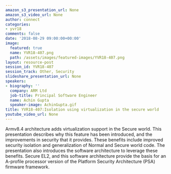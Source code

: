 ```yaml
---
amazon_s3_presentation_url: None
amazon_s3_video_url: None
author: connect
categories:
- yvr18
comments: false
date: '2018-08-29 09:00:00+00:00'
image:
  featured: true
  name: YVR18-407.png
  path: /assets/images/featured-images/YVR18-407.png
layout: resource-post
session_id: YVR18-407
session_track: Other, Security
slideshare_presentation_url: None
speakers:
- biography: ''
  company: ARM Ltd
  job-title: Principal Software Engineer
  name: Achin Gupta
  speaker-image: AchinGupta.gif
title: YVR18-407:Isolation using virtualization in the secure world
youtube_video_url: None
---
```


Armv8.4 architecture adds virtualization support in the Secure world. This presentation describes why this feature has been introduced, and the improvements in security that it provides. These benefits include improved security isolation and generalization of Normal and Secure world code. The presentation also introduces the software architecture to leverage these benefits. Secure EL2, and this software architecture provide the basis for an A-profile processor version of the Platform Security Architecture (PSA) firmware framework.